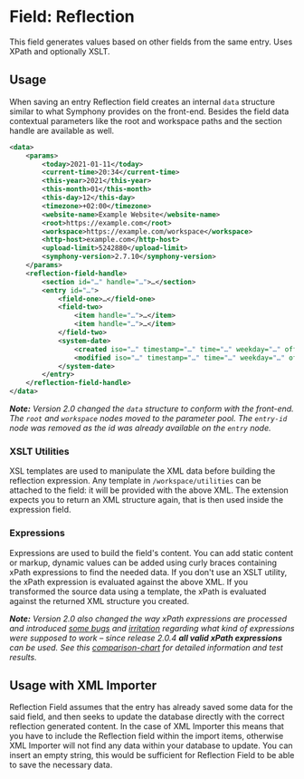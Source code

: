 # Field: Reflection

This field generates values based on other fields from the same entry.
Uses XPath and optionally XSLT.

## Usage

When saving an entry Reflection field creates an internal `data` structure similar to what Symphony provides on the front-end. Besides the field data contextual parameters like the root and workspace paths and the section handle are available as well.

```xml
<data>
	<params>
		<today>2021-01-11</today>
		<current-time>20:34</current-time>
		<this-year>2021</this-year>
		<this-month>01</this-month>
		<this-day>12</this-day>
		<timezone>+02:00</timezone>
		<website-name>Example Website</website-name>
		<root>https://example.com</root>
		<workspace>https://example.com/workspace</workspace>
		<http-host>example.com</http-host>
		<upload-limit>5242880</upload-limit>
		<symphony-version>2.7.10</symphony-version>
	</params>
	<reflection-field-handle>
		<section id="…" handle="…">…</section>
		<entry id="…">
			<field-one>…</field-one>
			<field-two>
				<item handle="…">…</item>
				<item handle="…">…</item>
			</field-two>
			<system-date>
				<created iso="…" timestamp="…" time="…" weekday="…" offset="…">…</created>
				<modified iso="…" timestamp="…" time="…" weekday="…" offset="…">…</modified>
			</system-date>
		</entry>
	</reflection-field-handle>
</data>
```

_**Note:** Version 2.0 changed the `data` structure to conform with the front-end. The `root` and `workspace` nodes moved to the parameter pool. The `entry-id` node was removed as the id was already available on the `entry` node._

### XSLT Utilities

XSL templates are used to manipulate the XML data before building the reflection expression. Any template in `/workspace/utilities` can be attached to the field: it will be provided with the above XML. The extension expects you to return an XML structure again, that is then used inside the expression field.

### Expressions

Expressions are used to build the field's content. You can add static content or markup, dynamic values can be added using curly braces containing xPath expressions to find the needed data. If you don't use an XSLT utility, the xPath expression is evaluated against the above XML. If you transformed the source data using a template, the xPath is evaluated against the returned XML structure you created.

_**Note:** Version 2.0 also changed the way xPath expressions are processed and introduced [some bugs][1] and [irritation][2] regarding what kind of expressions were supposed to work – since release 2.0.4 **all valid xPath expressions** can be used. See this [comparison-chart][3] for detailed information and test results._

## Usage with XML Importer

Reflection Field assumes that the entry has already saved some data for the said field, and then seeks to update the database directly with the correct reflection generated content.
In the case of XML Importer this means that you have to include the Reflection field within the import items, otherwise XML Importer will not find any data within your database to update.
You can insert an empty string, this would be sufficient for Reflection Field to be able to save the necessary data.



[1]: https://github.com/symphonists/reflectionfield/issues/34
[2]: https://github.com/symphonists/reflectionfield/issues/35
[3]: https://github.com/symphonists/reflectionfield/issues/35#issuecomment-363224927
